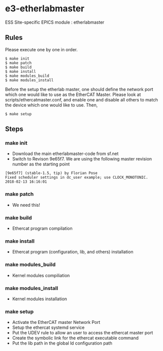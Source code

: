 
e3-etherlabmaster  
======
ESS Site-specific EPICS module : etherlabmaster


## Rules

Please execute one by one in order. 


```
$ make init
$ make patch
$ make build
$ make install
$ make modules_build
$ make modules_install
```

Before the setup the etherlab master, one should define the network port which one would like to use as the EtherCAT Master.
Please look at scripts/ethercatmaster.conf, and enable one and disable all others to match the device which one would like to use. Then,

```
$ make setup
```


## Steps

### make init
* Download the main etherlabmaster-code from sf.net
* Switch to Revison 9e65f7.  We are using the following master revision number as the starting point  
```
[9e65f7] (stable-1.5, tip) by Florian Pose 
Fixed scheduler settings in dc_user example; use CLOCK_MONOTONIC.
2018-02-13 16:16:01 
```
### make patch
* We need this!

### make build
* Ethercat program compilation

### make install
* Ethercat program (configuration, lib, and others) installation

### make modules_build
* Kernel modules compiliation

### make modules_install
* Kernel modules installation

### make setup

* Activate the EtherCAT master Network Port
* Setup the ethercat systemd service
* Put the UDEV rule to allow an user to access the ethercat master port
* Create the symbolic link for the ethercat executable command
* Put the lib path in the global ld configuration path
